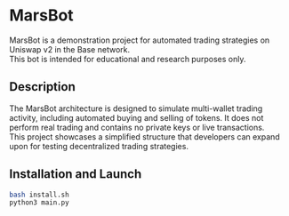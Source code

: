 # MarsBot

MarsBot is a demonstration project for automated trading strategies on Uniswap v2 in the Base network.  
This bot is intended for educational and research purposes only.

## Description

The MarsBot architecture is designed to simulate multi-wallet trading activity, including automated buying and selling of tokens. It does not perform real trading and contains no private keys or live transactions.  
This project showcases a simplified structure that developers can expand upon for testing decentralized trading strategies.

## Installation and Launch

```bash
bash install.sh
python3 main.py
